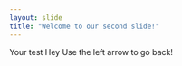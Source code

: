```yaml
---
layout: slide
title: "Welcome to our second slide!"
---
```

Your test Hey
Use the left arrow to go back!
